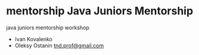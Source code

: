 # mentorship Java Juniors Mentorship
java juniors mentorship workshop
* Ivan Kovalenko
* Oleksy Ostanin <tnd.prof@gmail.com>
